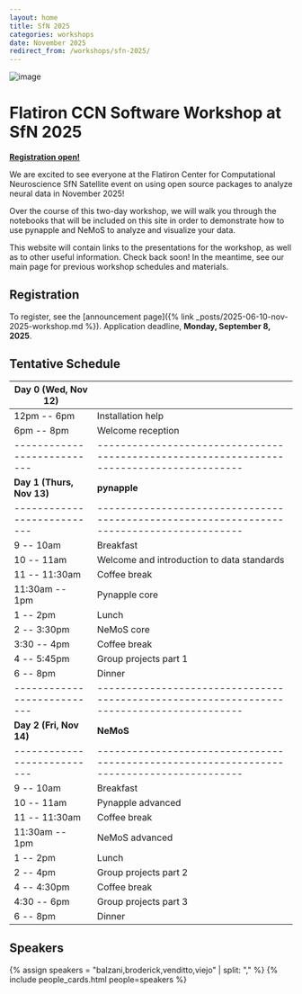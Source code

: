 ```yaml
---
layout: home
title: SfN 2025
categories: workshops
date: November 2025
redirect_from: /workshops/sfn-2025/
---
```


![image](/assets/sfn2025-banner.svg)

# Flatiron CCN Software Workshop at SfN 2025

<a class="button notice-light" href="{% link _posts/2025-06-10-nov-2025-workshop.md %}">**Registration open!**</a>

We are excited to see everyone at the Flatiron Center for Computational Neuroscience SfN Satellite event on using open source packages to analyze neural data in November 2025!

Over the course of this two-day workshop, we will walk you through the notebooks that will be included on this site in order to demonstrate how to use pynapple and NeMoS to analyze and visualize your data.

This website will contain links to the presentations for the workshop, as well as to other useful information. Check back soon! In the meantime, see our main page for previous workshop schedules and materials.

## Registration

To register, see the [announcement page]({% link _posts/2025-06-10-nov-2025-workshop.md %}). Application deadline, **Monday, September 8, 2025**.

## Tentative Schedule

| Day 0 (Wed, Nov 12)       |                                                                                         |
|---------------------------|-----------------------------------------------------------------------------------------|
| 12pm -- 6pm               | Installation help                                                                       |
| 6pm -- 8pm                | Welcome reception                                                                       |
|---------------------------|-----------------------------------------------------------------------------------------|
| **Day 1 (Thurs, Nov 13)** | **pynapple**                                                                            |
|---------------------------|-----------------------------------------------------------------------------------------|
| 9 -- 10am                 | Breakfast                                                                               |
| 10 -- 11am                | Welcome and introduction to data standards                                              |
| 11 -- 11:30am             | Coffee break                                                                            |
| 11:30am -- 1pm            | Pynapple core                                                                           |
| 1 -- 2pm                  | Lunch                                                                                   |
| 2 -- 3:30pm               | NeMoS core                                                                              |
| 3:30 -- 4pm               | Coffee break                                                                            |
| 4 -- 5:45pm               | Group projects part 1                                                                   |
| 6 -- 8pm                  | Dinner                                                                                  |
|---------------------------|-----------------------------------------------------------------------------------------|
| **Day 2 (Fri, Nov 14)**   | **NeMoS**                                                                               |
|---------------------------|-----------------------------------------------------------------------------------------|
| 9 -- 10am                 | Breakfast                                                                               |
| 10 -- 11am                | Pynapple advanced                                                                       |
| 11 -- 11:30am             | Coffee break                                                                            |
| 11:30am -- 1pm            | NeMoS advanced                                                                          |
| 1 -- 2pm                  | Lunch                                                                                   |
| 2 -- 4pm                  | Group projects part 2                                                                   |
| 4 -- 4:30pm               | Coffee break                                                                            |
| 4:30 -- 6pm               | Group projects part 3                                                                   |
| 6 -- 8pm                  | Dinner                                                                                  |

## Speakers

{% assign speakers = "balzani,broderick,venditto,viejo" | split: "," %}
{% include people_cards.html people=speakers %}
